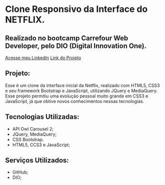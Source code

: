 # Clone Responsivo da Interface do NETFLIX.
## Realizado no bootcamp Carrefour Web Developer, pelo DIO (Digital Innovation One).

[Acesse meu LinkedIn](https://www.linkedin.com/in/guilherme-cambi-magarotti-16177522b/)
[Link do Projeto](https://guimagarotti.github.io/clone-netflix/)

## Projeto:

Esse é um clone da interface inicial da Netflix, realizado com HTML5, CSS3 e seu framework Bootstrap e JavaScript, utilizando JQuery e MediaQuery. Esse projeto permitiu uma evolução pessoal muito grande em CSS3 e JavaScript, já que obtive novos conhecimentos nessas tecnologias.

## Tecnologias Utilizadas: 

- API Owl Carousel 2;
- JQuery, MediaQuery; 
- CSS Bootstrap.
- HTML5, CCS3 e JavaScript;

## Serviços Utilizados:

- GitHub;
- DIO;

